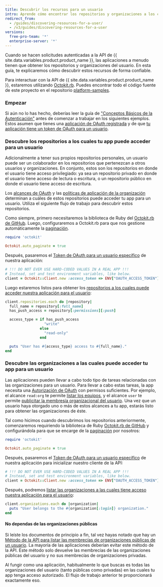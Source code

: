 ```yaml
---
title: Descubrir los recursos para un usuario
intro: Aprende cómo encontrar los repositorios y organizaciones a los cuales puede acceder tu app para un usuario de manera confiable para tus solicitudes autenticadas a la API de REST.
redirect_from:
  - /guides/discovering-resources-for-a-user/
  - /v3/guides/discovering-resources-for-a-user
versions:
  free-pro-team: '*'
  enterprise-server: '*'
---
```




Cuando se hacen solicitudes autenticadas a la API de {{ site.data.variables.product.product_name }}, las aplicaciones a menudo tienen que obtener los repositorios y organizaciones del usuario. En esta guía, te explicaremos cómo descubrir estos recursos de forma confiable.

Para interactuar con la API de {{ site.data.variables.product.product_name }}, estaremos utilizando [Octokit.rb][octokit.rb]. Puedes encontrar todo el código fuente de este proyecto en el repositorio [platform-samples][platform samples].

### Empezar

Si aún no lo has hecho, deberías leer la guía de ["Conceptos Básicos de la Autenticación"][basics-of-authentication] antes de comenzar a trabajar en los siguientes ejemplos. Éstos asumen que tienes una [aplicación de OAuth registrada][register-oauth-app] y de que [tu aplicación tiene un token de OAuth para un usuario][make-authenticated-request-for-user].

### Descubre los repositorios a los cuales tu app puede acceder para un usuario

Adicionalmente a tener sus propios repositorios personales, un usuario puede ser un colaborador en los repositorios que pertenezcan a otros usuarios y organizaciones. En conjunto, estos son los repositorios en donde el usuario tiene acceso privilegiado: ya sea un repositorio privado en donde el usuario tiene acceso de lectura o escritura, o un repositorio público en donde el usuario tiene acceso de escritura.

Los [alcances de OAuth][scopes] y las [políticas de aplicación de la organización][oap] determinan a cuáles de estos repositorios puede acceder tu app para un usuario. Utiliza el siguiente flujo de trabajo para descubrir estos repositorios.

Como siempre, primero necesitaremos la biblioteca de Ruby del [Octokit.rb de GitHub][octokit.rb]. Luego, configuraremos a Octokit.rb para que nos gestione automáticamente la [paginación][pagination].

``` ruby
require 'octokit'

Octokit.auto_paginate = true
```

Después, pasaremos el [Token de OAuth para un usuario específico][make-authenticated-request-for-user] de nuestra aplicación:

``` ruby
# !!! DO NOT EVER USE HARD-CODED VALUES IN A REAL APP !!!
# Instead, set and test environment variables, like below.
client = Octokit::Client.new :access_token => ENV["OAUTH_ACCESS_TOKEN"]
```

Luego estaremos listos para obtener los [repositorios a los cuales puede acceder nuestra aplicación para el usuario][list-repositories-for-current-user]:

``` ruby
client.repositories.each do |repository|
  full_name = repository[:full_name]
  has_push_access = repository[:permissions][:push]

  access_type = if has_push_access
                  "write"
                else
                  "read-only"
                end

  puts "User has #{access_type} access to #{full_name}."
end
```

### Descubre las organizaciones a las cuales puede acceder tu app para un usuario

Las aplicaciones pueden llevar a cabo todo tipo de tareas relacionadas con las organizaciones para un usuario. Para llevar a cabo estas tareas, la app necesita una [Autorización de OAuth][scopes] con permisos suficientes. Por ejemplo, el alcance `read:org` te permite [listar los equipos][list-teams], y el alcance `user` te permite [publicitar la membresía organizacional del usuario][publicize-membership]. Una vez que un usuario haya otorgado uno o más de estos alcances a tu app, estarás listo para obtener las organizaciones de éste.

Tal como hicimos cuando descubrimos los repositorios anteriormente, comenzaremos requiriendo la biblioteca de Ruby [Octokit.rb de GitHub][octokit.rb] y configurándola para que se encarge de la [paginación][pagination] por nosotros:

``` ruby
require 'octokit'

Octokit.auto_paginate = true
```

Después, pasaremos el [Token de OAuth para un usuario específico][make-authenticated-request-for-user] de nuestra aplicación para inicializar nuestro cliente de la API:

``` ruby
# !!! DO NOT EVER USE HARD-CODED VALUES IN A REAL APP !!!
# Instead, set and test environment variables, like below.
client = Octokit::Client.new :access_token => ENV["OAUTH_ACCESS_TOKEN"]
```

Después, podremos [listar las organizaciones a las cuales tiene acceso nuestra aplicación para el usuario][list-orgs-for-current-user]:

``` ruby
client.organizations.each do |organization|
  puts "User belongs to the #{organization[:login]} organization."
end
```

#### No dependas de las organizaciones públicas

Si leíste los documentos de principio a fin, tal vez hayas notado que hay un [Método de la API para listar las membrecías de organizaciones públicas de un usuario][list-public-orgs]. La mayoría de las aplicaciones deberían evitar este método de la API. Este método solo devuelve las membrecías de las organizaciones públicas del usuario y no sus membrecías de organizaciones privadas.

Al fungir como una aplicación, habitualmente lo que buscas es todas las organizaciones del usuario (tanto públicas como privadas) en las cuales tu app tenga acceso autorizado. El flujo de trabajo anterior te proporcionará exactamente eso.

[basics-of-authentication]: /v3/guides/basics-of-authentication/
[list-public-orgs]: /v3/orgs/#list-organizations-for-a-user
[list-repositories-for-current-user]: /v3/repos/#list-repositories-for-the-authenticated-user
[list-orgs-for-current-user]: /v3/orgs/#list-organizations-for-the-authenticated-user
[list-teams]: /v3/teams/#list-teams
[make-authenticated-request-for-user]: /v3/guides/basics-of-authentication/#making-authenticated-requests
[make-authenticated-request-for-user]: /v3/guides/basics-of-authentication/#making-authenticated-requests
[oap]: https://developer.github.com/changes/2015-01-19-an-integrators-guide-to-organization-application-policies/
[octokit.rb]: https://github.com/octokit/octokit.rb
[octokit.rb]: https://github.com/octokit/octokit.rb
[pagination]: /v3/#pagination
[platform samples]: https://github.com/github/platform-samples/tree/master/api/ruby/discovering-resources-for-a-user
[publicize-membership]: /v3/orgs/members/#set-public-organization-membership-for-the-authenticated-user
[register-oauth-app]: /v3/guides/basics-of-authentication/#registering-your-app
[scopes]: /apps/building-oauth-apps/understanding-scopes-for-oauth-apps/
[scopes]: /apps/building-oauth-apps/understanding-scopes-for-oauth-apps/

